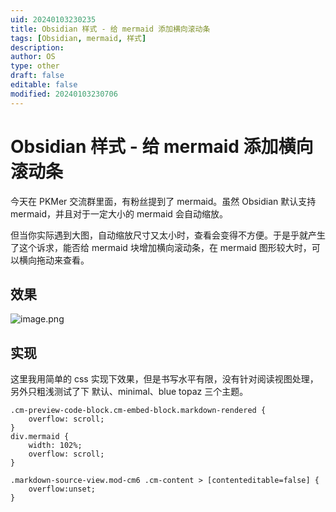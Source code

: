 ```yaml
---
uid: 20240103230235
title: Obsidian 样式 - 给 mermaid 添加横向滚动条
tags: [Obsidian, mermaid, 样式]
description: 
author: OS
type: other
draft: false
editable: false
modified: 20240103230706
---
```


# Obsidian 样式 - 给 mermaid 添加横向滚动条

今天在 PKMer 交流群里面，有粉丝提到了 mermaid。虽然 Obsidian 默认支持 mermaid，并且对于一定大小的 mermaid 会自动缩放。

但当你实际遇到大图，自动缩放尺寸又太小时，查看会变得不方便。于是乎就产生了这个诉求，能否给 mermaid 块增加横向滚动条，在 mermaid 图形较大时，可以横向拖动来查看。

## 效果

![image.png](https://cdn.pkmer.cn/images/20240103230731.png!pkmer)

## 实现

这里我用简单的 css 实现下效果，但是书写水平有限，没有针对阅读视图处理，另外只粗浅测试了下 默认、minimal、blue topaz 三个主题。

```
.cm-preview-code-block.cm-embed-block.markdown-rendered {
	overflow: scroll;
}
div.mermaid {
	width: 102%;
	overflow: scroll;
}

.markdown-source-view.mod-cm6 .cm-content > [contenteditable=false] {
	overflow:unset;
}
```